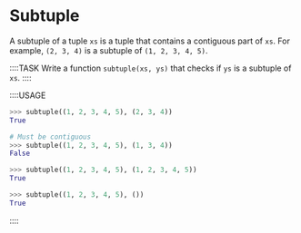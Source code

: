 # Subtuple

A subtuple of a tuple `xs` is a tuple that contains a contiguous part of `xs`.
For example, `(2, 3, 4)` is a subtuple of `(1, 2, 3, 4, 5)`.

::::TASK
Write a function `subtuple(xs, ys)` that checks if `ys` is a subtuple of `xs`.
::::

::::USAGE

```python
>>> subtuple((1, 2, 3, 4, 5), (2, 3, 4))
True

# Must be contiguous
>>> subtuple((1, 2, 3, 4, 5), (1, 3, 4))
False

>>> subtuple((1, 2, 3, 4, 5), (1, 2, 3, 4, 5))
True

>>> subtuple((1, 2, 3, 4, 5), ())
True
```

::::
